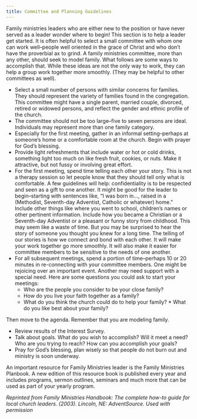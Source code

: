 ```yaml
---
title: Committee and Planning Guidelines
---
```


Family ministries leaders who are either new to the position or have never served as a leader wonder where to begin! This section is to help a leader get started. It is often helpful to select a small committee with whom one can work well–people well oriented in the grace of Christ and who don’t have the proverbial ax to grind. A family ministries committee, more than any other, should seek to model family. What follows are some ways to accomplish that. While these ideas are not the only way to work, they can help a group work together more smoothly. (They may be helpful to other committees as well).

- Select a small number of persons with similar concerns for families. They should represent the variety of families found in the congregation. This committee might have a single parent, married couple, divorced, retired or widowed persons, and reflect the gender and ethnic profile of the church.
- The committee should not be too large–five to seven persons are ideal. Individuals may represent more than one family category.
- Especially for the first meeting, gather in an informal setting–perhaps at someone’s home or a comfortable room at the church. Begin with prayer for God’s blessing.
- Provide light refreshments that include water or hot or cold drinks, something light too much on like fresh fruit, cookies, or nuts. Make it attractive, but not fussy or involving great effort.
- For the first meeting, spend time telling each other your story. This is not a therapy session so let people know that they should tell only what is comfortable. A few guidelines will help: confidentiality is to be respected and seen as a gift to one another. It might be good for the leader to begin–starting with sentences like, “I was born in..., raised in a (Methodist, Seventh-day Adventist, Catholic or whatever) home.” Include other things like where you went to school, children’s names or other pertinent information. Include how you became a Christian or a Seventh-day Adventist or a pleasant or funny story from childhood. This may seem like a waste of time. But you may be surprised to hear the story of someone you thought you knew for a long time. The telling of our stories is how we connect and bond with each other. It will make your work together go more smoothly. It will also make it easier for committee members to be sensitive to the needs of one another.
- For all subsequent meetings, spend a portion of time–perhaps 10 or 20 minutes in re-connecting with your committee members. One might be rejoicing over an important event. Another may need support with a special need. Here are some questions you could ask to start your meetings:
	- Who are the people you consider to be your close family?
	- How do you live your faith together as a family?
	- What do you think the church could do to help your family? * What do you like best about your family?

Then move to the agenda. Remember that you are modeling family.

- Review results of the Interest Survey.
- Talk about goals. What do you wish to accomplish? Will it meet a need? Who are you trying to reach? How can you accomplish your goals?
- Pray for God’s blessing, plan wisely so that people do not burn out and ministry is soon underway.

An important resource for Family Ministries leader is the Family Ministries Planbook. A new edition of this resource book is published every year and includes programs, sermon outlines, seminars and much more that can be used as part of your yearly program.

_Reprinted from Family Ministries Handbook: The complete how-to guide for local church leaders. (2003). Lincoln, NE: AdventSource. Used with permission_